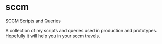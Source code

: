 # sccm
SCCM Scripts and Queries

A collection of my scripts and queries used in production and prototypes.  Hopefully it will help you in your sccm travels.  

